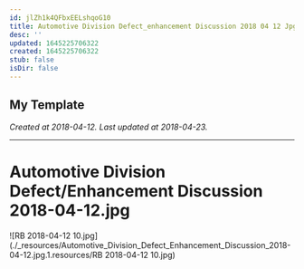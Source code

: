 ```yaml
---
id: jlZh1k4QFbxEELshqoG10
title: Automotive Division Defect_enhancement Discussion 2018 04 12 Jpg 1
desc: ''
updated: 1645225706322
created: 1645225706322
stub: false
isDir: false
---
```

My Template
---

_Created at 2018-04-12._
_Last updated at 2018-04-23._




---

# Automotive Division Defect/Enhancement Discussion 2018-04-12.jpg


![RB 2018-04-12 10.jpg](./_resources/Automotive_Division_Defect_Enhancement_Discussion_2018-04-12.jpg.1.resources/RB 2018-04-12 10.jpg)

